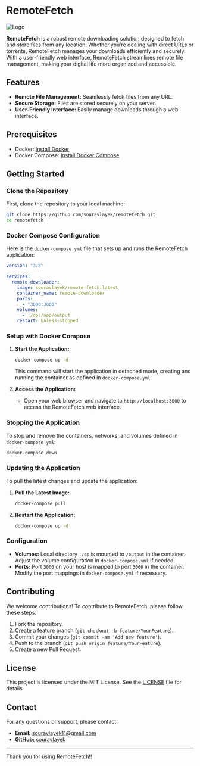 # RemoteFetch

![Logo](https://raw.githubusercontent.com/souravlayek/remotefetch/main/logo.png)

**RemoteFetch** is a robust remote downloading solution designed to fetch and store files from any location. Whether you’re dealing with direct URLs or torrents, RemoteFetch manages your downloads efficiently and securely. With a user-friendly web interface, RemoteFetch streamlines remote file management, making your digital life more organized and accessible.

## Features

- **Remote File Management:** Seamlessly fetch files from any URL.
- **Secure Storage:** Files are stored securely on your server.
- **User-Friendly Interface:** Easily manage downloads through a web interface.

## Prerequisites

- Docker: [Install Docker](https://docs.docker.com/get-docker/)
- Docker Compose: [Install Docker Compose](https://docs.docker.com/compose/install/)

## Getting Started

### Clone the Repository

First, clone the repository to your local machine:

```bash
git clone https://github.com/souravlayek/remotefetch.git
cd remotefetch
```

### Docker Compose Configuration

Here is the `docker-compose.yml` file that sets up and runs the RemoteFetch application:

```yaml
version: "3.8"

services:
  remote-downloader:
    image: souravlayek/remote-fetch:latest
    container_name: remote-downloader
    ports:
      - "3000:3000"
    volumes:
      - ./op:/app/output
    restart: unless-stopped
```

### Setup with Docker Compose

1. **Start the Application:**

   ```bash
   docker-compose up -d
   ```

   This command will start the application in detached mode, creating and running the container as defined in `docker-compose.yml`.

2. **Access the Application:**
   - Open your web browser and navigate to `http://localhost:3000` to access the RemoteFetch web interface.

### Stopping the Application

To stop and remove the containers, networks, and volumes defined in `docker-compose.yml`:

```bash
docker-compose down
```

### Updating the Application

To pull the latest changes and update the application:

1. **Pull the Latest Image:**

   ```bash
   docker-compose pull
   ```

2. **Restart the Application:**

   ```bash
   docker-compose up -d
   ```

### Configuration

- **Volumes:** Local directory `./op` is mounted to `/output` in the container. Adjust the volume configuration in `docker-compose.yml` if needed.
- **Ports:** Port `3000` on your host is mapped to port `3000` in the container. Modify the port mappings in `docker-compose.yml` if necessary.

## Contributing

We welcome contributions! To contribute to RemoteFetch, please follow these steps:

1. Fork the repository.
2. Create a feature branch (`git checkout -b feature/YourFeature`).
3. Commit your changes (`git commit -am 'Add new feature'`).
4. Push to the branch (`git push origin feature/YourFeature`).
5. Create a new Pull Request.

## License

This project is licensed under the MIT License. See the [LICENSE](LICENSE) file for details.

## Contact

For any questions or support, please contact:

- **Email:** souravlayek11@gmail.com
- **GitHub:** [souravlayek](https://github.com/souravlayek)

---

Thank you for using RemoteFetch!!

